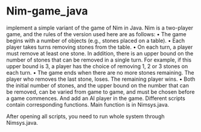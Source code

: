 # Nim-game_java
 implement a simple variant of the game of Nim in Java. Nim is a two-player game, and the rules of the version used
here are as follows:
• The game begins with a number of objects (e.g., stones placed on a table).
• Each player takes turns removing stones from the table.
• On each turn, a player must remove at least one stone. In addition, there is an upper bound on the
number of stones that can be removed in a single turn. For example, if this upper bound is 3, a
player has the choice of removing 1, 2 or 3 stones on each turn.
• The game ends when there are no more stones remaining. The player who removes the last stone,
loses. The remaining player wins.
• Both the initial number of stones, and the upper bound on the number that can be removed, can be
varied from game to game, and must be chosen before a game commences.
And add an AI player in the game.
Different scripts contain corresponding functions. Main function is in Nimsys.java.

After opening all scripts, you need to run whole system through Nimsys.java.
